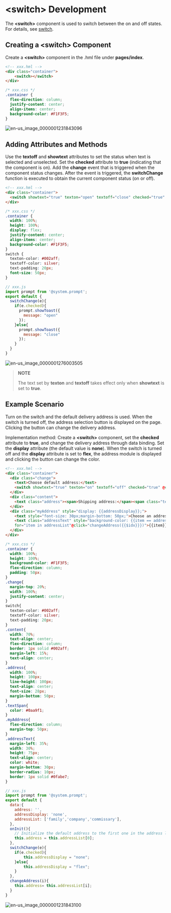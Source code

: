 # &lt;switch&gt; Development


The **&lt;switch&gt;** component is used to switch between the on and off states. For details, see [switch](../reference/arkui-js/js-components-basic-switch.md).


## Creating a &lt;switch&gt; Component

Create a **&lt;switch&gt;** component in the .hml file under **pages/index**.


```html
<!-- xxx.hml -->
<div class="container">
    <switch></switch>
</div>
```


```css
/* xxx.css */
.container {
  flex-direction: column;
  justify-content: center;
  align-items: center;
  background-color: #F1F3F5;
}
```

![en-us_image_0000001231843096](figures/en-us_image_0000001231843096.png)


## Adding Attributes and Methods

Use the **textoff** and **showtext** attributes to set the status when text is selected and unselected. Set the **checked** attribute to **true** (indicating that the component is on). Add the **change** event that is triggered when the component status changes. After the event is triggered, the **switchChange** function is executed to obtain the current component status (on or off).

```html
<!-- xxx.hml -->
<div class="container">
  <switch showtext="true" texton="open" textoff="close" checked="true" @change="switchChange"></switch>
</div>
```


```css
/* xxx.css */
.container {
  width: 100%;
  height: 100%; 
  display: flex;
  justify-content: center;
  align-items: center;
  background-color: #F1F3F5;
}
switch {
  texton-color: #002aff;
  textoff-color: silver;
  text-padding: 20px; 
  font-size: 50px;
}
```


```js
// xxx.js
import prompt from '@system.prompt';
export default {
  switchChange(e){
    if(e.checked){
      prompt.showToast({
        message: "open"
      });
    }else{
      prompt.showToast({
        message: "close"
      });
    }
  }
}
```


![en-us_image_0000001276003505](figures/en-us_image_0000001276003505.gif)


> **NOTE**
>
> The text set by **texton** and **textoff** takes effect only when **showtext** is set to **true**.


## Example Scenario

Turn on the switch and the default delivery address is used. When the switch is turned off, the address selection button is displayed on the page. Clicking the button can change the delivery address.

  Implementation method: Create a **&lt;switch&gt;** component, set the **checked** attribute to **true**, and change the delivery address through data binding. Set the **display** attribute (the default value is **none**). When the switch is turned off and the **display** attribute is set to **flex**, the address module is displayed and clicking the button can change the color.

```html
<!-- xxx.hml -->
<div class="container">
  <div class="change">
    <text>Choose default address:</text>
    <switch showtext="true" texton="on" textoff="off" checked="true" @change="switchChange"></switch>
  </div>
  <div class="content">
    <text class="address"><span>Shipping address:</span><span class="textSpan">{{address}}</span></text>
  </div>
  <div class="myAddress" style="display: {{addressDisplay}};">
    <text style="font-size: 30px;margin-bottom: 50px;">Choose an address:</text>
    <text class="addressText" style="background-color: {{item == address?'#0fabe7':''}};color: {{item == address?'white':'black'}};" 
    for="item in addressList"@click="changeAddress({{$idx}}})">{{item}}</text>
  </div>
</div>
```


```css
/* xxx.css */
.container {
  width: 100%;
  height: 100%; 
  background-color: #F1F3F5;
  flex-direction: column;
  padding: 50px;
}
.change{
  margin-top: 20%;
  width: 100%;
  justify-content: center;
}
switch{
  texton-color: #002aff;
  textoff-color: silver;
  text-padding: 20px;
}
.content{
  width: 70%;
  text-align: center;
  flex-direction: column;
  border: 1px solid #002aff;
  margin-left: 15%;
  text-align: center;
}
.address{
  width: 100%;
  height: 100px;
  line-height: 100px;
  text-align: center;
  font-size: 28px;
  margin-bottom: 50px;
}
.textSpan{
  color: #0aa9f1;
}
.myAddress{
  flex-direction: column;
  margin-top: 50px;
}
.addressText{
  margin-left: 35%;
  width: 30%;
  height: 75px;
  text-align: center;
  color: white;
  margin-bottom: 30px;
  border-radius: 10px;
  border: 1px solid #0fabe7;
}
```


```js
// xxx.js
import prompt from '@system.prompt';
export default {
  data:{
    address: '',
    addressDisplay: 'none',
    addressList: ['family','company','commissary'],
  },
  onInit(){
    // Initialize the default address to the first one in the address list.
    this.address = this.addressList[0];
  },
  switchChange(e){
    if(e.checked){
        this.addressDisplay = "none";
    }else{
        this.addressDisplay = "flex";
    }
  },
  changeAddress(i){
    this.address= this.addressList[i];
  }
}
```

![en-us_image_0000001231843100](figures/en-us_image_0000001231843100.gif)
